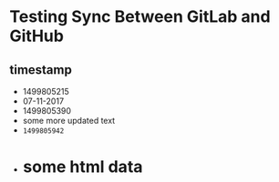 # Testing Sync Between GitLab and GitHub #

## timestamp ##

 - 1499805215
 - 07-11-2017 
 - 1499805390
 - some more updated text
 - ``1499805942``
 - <h1>some html data</h1>

